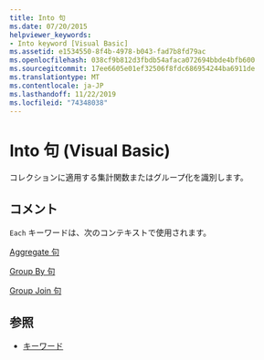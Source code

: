 ```yaml
---
title: Into 句
ms.date: 07/20/2015
helpviewer_keywords:
- Into keyword [Visual Basic]
ms.assetid: e1534550-8f4b-4978-b043-fad7b8fd79ac
ms.openlocfilehash: 038cf9b812d3fbdb54afaca072694bbde4bfb600
ms.sourcegitcommit: 17ee6605e01ef32506f8fdc686954244ba6911de
ms.translationtype: MT
ms.contentlocale: ja-JP
ms.lasthandoff: 11/22/2019
ms.locfileid: "74348038"
---
```

# <a name="into-clause-visual-basic"></a>Into 句 (Visual Basic)
コレクションに適用する集計関数またはグループ化を識別します。  
  
## <a name="remarks"></a>コメント  
 `Each` キーワードは、次のコンテキストで使用されます。  
  
 [Aggregate 句](../../../visual-basic/language-reference/queries/aggregate-clause.md)  
  
 [Group By 句](../../../visual-basic/language-reference/queries/group-by-clause.md)  
  
 [Group Join 句](../../../visual-basic/language-reference/queries/group-join-clause.md)  
  
## <a name="see-also"></a>参照

- [キーワード](../../../visual-basic/language-reference/keywords/index.md)
